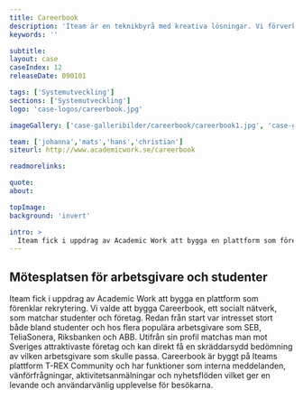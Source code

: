 ```yaml
---
title: Careerbook
description: 'Iteam är en teknikbyrå med kreativa lösningar. Vi förverkligar dina idéer.'
keywords: ''

subtitle:
layout: case
caseIndex: 12
releaseDate: 090101

tags: ['Systemutveckling']
sections: ['Systemutveckling']
logo: 'case-logos/careerbook.jpg'

imageGallery: ['case-galleribilder/careerbook/careerbook1.jpg', 'case-galleribilder/careerbook/careerbook2.jpg']

team: ['johanna','mats','hans','christian']
siteurl: http://www.academicwork.se/careerbook

readmorelinks:

quote:
about:

topImage:
background: 'invert'

intro: >
  Iteam fick i uppdrag av Academic Work att bygga en plattform som förenklar rekrytering. Vi valde att bygga Careerbook, ett socialt nätverk, som matchar studenter och företag.
---
```


## Mötesplatsen för arbetsgivare och studenter
Iteam fick i uppdrag av Academic Work att bygga en plattform som förenklar rekrytering. Vi valde att bygga Careerbook, ett socialt nätverk, som matchar studenter och företag. Redan från start var intresset stort både bland studenter och hos flera populära arbetsgivare som SEB, TeliaSonera, Riksbanken och ABB.
Utifrån sin profil matchas man mot Sveriges attraktivaste företag och kan direkt få en skräddarsydd bedömning av vilken arbetsgivare som skulle passa.
Careerbook är byggt på Iteams plattform T-REX Community och har funktioner som interna meddelanden, vänförfrågningar, aktivitetsanmälningar och nyhetsflöden vilket ger en levande och användarvänlig upplevelse för besökarna.
